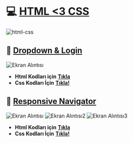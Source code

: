 # 💻 [**HTML <3 CSS**](https://www.w3schools.com/html/)
![html-css](https://user-images.githubusercontent.com/77877967/131331219-d22aa6e0-b172-4109-8f73-e313f46fc5ea.jpg)

## 🗽 [Dropdown & Login](https://github.com/KaanPY/HtmlOrnekler/blob/main/dropdown%26login.html)
![Ekran Alıntısı](https://user-images.githubusercontent.com/77877967/131331303-117c3c76-9a91-4c51-9c89-8f18c6b3c184.PNG)

- **Html Kodları için** [**Tıkla**](https://github.com/KaanPY/HtmlOrnekler/blob/main/dropdown%26login.html)
- **Css Kodları İçin** [**Tıkla!**](https://github.com/KaanPY/HtmlOrnekler/blob/main/css/dropdown%26login.css)

## 📱 [Responsive Navigator](https://github.com/KaanPY/HtmlOrnekler/blob/main/responsiveNavigator.html)

![Ekran Alıntısı](https://user-images.githubusercontent.com/77877967/131333391-d4af54dd-8cf4-4727-b3d1-bd159d6f2793.PNG)
![Ekran Alıntısı2](https://user-images.githubusercontent.com/77877967/131333394-b9a0318e-2b9a-4028-8d92-0424838dafd2.PNG)
![Ekran Alıntısı3](https://user-images.githubusercontent.com/77877967/131333396-55bb4534-1fc3-4cb3-a8df-2abc7c3bba60.PNG)

- **Html Kodları için** [**Tıkla**](https://github.com/KaanPY/HtmlOrnekler/blob/main/responsiveNavigator.html)
- **Css Kodları İçin** [**Tıkla!**](https://github.com/KaanPY/HtmlOrnekler/blob/main/css/responsiveNavigator.css)

